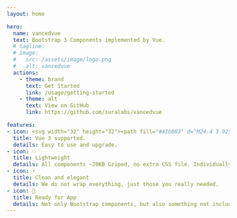 ```yaml
---
layout: home

hero:
  name: vancedvue
  text: Bootstrap 3 Components implemented by Vue.
  # tagline: 
  # image:
  #   src: /assets/image/logo.png
  #   alt: vancedvue
  actions:
    - theme: brand
      text: Get Started
      link: /usage/getting-started
    - theme: alt
      text: View on GitHub
      link: https://github.com/suralabs/vancedvue

features:
- icon: <svg width="32" height="32"><path fill="#41b883" d="M24.4 3.925H30l-14 24.15L2 3.925h10.71l3.29 5.6 3.22-5.6Z"/><path fill="#41b883" d="m2 3.925 14 24.15 14-24.15h-5.6L16 18.415 7.53 3.925Z"/><path fill="#35495e" d="M7.53 3.925 16 18.485l8.4-14.56h-5.18L16 9.525l-3.29-5.6Z"/></svg>
  title: Vue 3 supported.
  details: Easy to use and upgrade.
- icon: ✨
  title: Lightweight
  details: All components ~20KB Gziped, no extra CSS file. Individually import is also supported.
- icon: ⚡
  title: Clean and elegant
  details: We do not wrap everything, just those you really needed.
- icon: 🚀
  title: Ready for App
  details: Not only Bootstrap components, but also something not included in Bootstrap, like Notification, Date-Picker...
---
```


